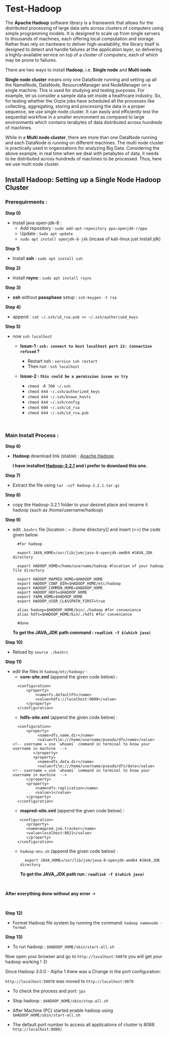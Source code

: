 # Test-Hadoop

The **Apache Hadoop** software library is a framework that allows for the distributed processing of large data sets across clusters of computers using simple programming models. It is designed to scale up from single servers to thousands of machines, each offering local computation and storage. Rather than rely on hardware to deliver high-availability, the library itself is designed to detect and handle failures at the application layer, so delivering a highly-available service on top of a cluster of computers, each of which may be prone to failures.



There are two ways to install **Hadoop**, i.e. **Single node** and **Multi node**.

**Single node cluster** means only one DataNode running and setting up all the NameNode, DataNode, ResourceManager and NodeManager on a single machine. This is used for studying and testing purposes. For example, let us consider a sample data set inside a healthcare industry. So, for testing whether the Oozie jobs have scheduled all the processes like collecting, aggregating, storing and processing the data in a proper sequence, we use single node cluster. It can easily and efficiently test the sequential workflow in a smaller environment as compared to large environments which contains terabytes of data distributed across hundreds of machines. 

While in a **Multi node cluster**, there are more than one DataNode running and each DataNode is running on different machines. The multi node cluster is practically used in organizations for analyzing Big Data. Considering the above example, in real time when we deal with petabytes of data, it needs to be distributed across hundreds of machines to be processed. Thus, here we use multi node cluster.

## Install Hadoop: Setting up a Single Node Hadoop Cluster

### Prerequirments :

**Step 0)** 

 - Install java open-jdk-8 :
   - Add repository :  `sudo add-apt-repository ppa:openjdk-r/ppa` 
   - Update : `Sudo apt update`
   - `sudo apt install openjdk-8-jdk` (incase of kali-linux just install jdk)

**Step 1)** 
- Install **ssh** : `sudo apt install ssh` <br>
  
**Step 2)**
- Install **rsync** : `sudo apt install rsync`<br>

**Step 3)**

- **ssh** without **passphase** setup : `ssh-keygen -t rsa`<br>

**Step 4)**

- append : `cat ~/.ssh/id_rsa.pub >> ~/.ssh/authorized_keys`<br>

**Step 5)**

- now `ssh localhost` <br>

    - **Issue-1 : `ssh: connect to host localhost port 22: Connection refused` ?**<br>
    
      - Restart ssh :  `service ssh restart` <br>
      - Then run :  `ssh localhost`<br>
  
    - **Issue-2 :  `this could be a permission issue so try`** 
      - `chmod -R 700 ~/.ssh`
      - `chmod 644 ~/.ssh/authorized_keys`
      - `chmod 644 ~/.ssh/known_hosts`
      - `chmod 644 ~/.ssh/config`
      - `chmod 600 ~/.ssh/id_rsa`
      - `chmod 644 ~/.ssh/id_rsa.pub`

<br>

### Main Install Process :

**Step 6)**

  - **Hadoop** download link (stable) :
    [Apache Hadoop](https://archive.apache.org/dist/hadoop/core/)

    **I have installed [Hadoop-3.2.1](https://archive.apache.org/dist/hadoop/core/stable2/hadoop-3.2.1.tar.gz) and i prefer to downlaod this one.**

**Step 7)**

- Extract the file using `tar -xzf Hadoop-3.2.1.tar.gz`

**Step 8)**

- copy the Hadoop-3.2.1 folder to your desired place and rename it hadoop (such as /home/username/hadoop)

**Step 9)**

- edit ``.bashrc`` file [location : ~ (home directory)] and insert (>>) the code given below

    > 
        #for hadoop

        export JAVA_HOME=/usr/lib/jvm/java-8-openjdk-amd64 #JAVA_JDK directory
        
        export HADOOP_HOME=/home/username/hadoop #location of your hadoop file directory

        export HADOOP_MAPRED_HOME=$HADOOP_HOME
        export HADOOP_CONF_DIR=$HADOOP_HOME/etc/hadoop
        export HADOOP_COMMON_HOME=$HADOOP_HOME
        export HADOOP_HDFS=$HADOOP_HOME
        export YARN_HOME=$HADOOP_HOME
        export HADOOP_USER_CLASSPATH_FIRST=true

        alias hadoop=$HADOOP_HOME/bin/./hadoop #for convenience
        alias hdfs=$HADOOP_HOME/bin/./hdfs #for convenience

        #done


    **To get the JAVA_JDK path command : `readlink -f $(which java)`**

**Step 10)**

- Reload by `source ./bashrc`

**Step 11)**

- edit the files in `hadoop/etc/hadoop/` :
    - **core-site.xml** (append the given code below) :
    > 
        <configuration>
            <property>
                <name>fs.defaultFS</name>
                <value>hdfs://localhost:9000</value>
            </property>
        </configuration>

    - **hdfs-site.xml** (append the given code below) :
    >
        <configuration>
            <property>
                 <name>dfs.name.dir</name>
                 <value>file:///home/username/pseudo/dfs/name</value>  <!-- username = use `whoami` command in terminal to know your username in machine  -->
               </property>
               <property>
                 <name>dfs.data.dir</name>
                 <value>file:///home/username/pseudo/dfs/data</value>  <!-- username = use `whoami` command in terminal to know your username in machine  -->
            </property>
            <property>
                <name>dfs.replication</name>
                <value>1</value>
            </property>
        </configuration>

    - **mapred-site.xml** (append the given code below) :
    > 
         <configuration>
            <property>
            <name>mapred.job.tracker</name>
            <value>localhost:8021</value>
            </property>
        </configuration>

    - ``hadoop-env.sh`` (append the given code below) :
        > 
            export JAVA_HOME=/usr/lib/jvm/java-8-openjdk-amd64 #JAVA_JDK directory
    
        **To get the JAVA_JDK path run : `readlink -f $(which java)`**

<br>

**After everything done without any error** -> 

<br>

**Step 12)**

- Format Hadoop file system by running the command: `hadoop namenode -format` 

**Step 13)**

- To run hadoop : `$HADOOP_HOME/sbin/start-all.sh`

Now open your browser and go to `http://localhost:50070` you will get your hadoop working ! :D 


Since Hadoop 3.0.0 - Alpha 1 there was a Change in the port configuration:

`http://localhost:50070` was moved to `http://localhost:9870`

- To check the process and port: `jps`

- Stop hadoop : ``$HADOOP_HOME/sbin/stop-all.sh``

- After Machine (PC) started enable hadoop using ``$HADOOP_HOME/sbin/start-all.sh``

- The default port number to access all applications of cluster is 8088 `http://localhost:8088/`
